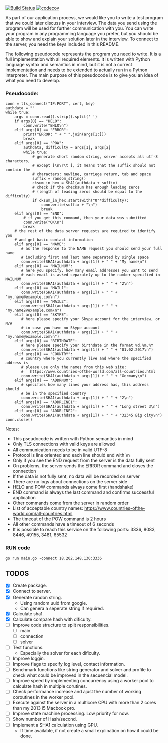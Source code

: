 [![Build Status](https://github.com/MihaiLupoiu/interview-exasol/workflows/Test/badge.svg)](https://github.com/MihaiLupoiu/interview-exasol/actions)
[![codecov](https://codecov.io/gh/MihaiLupoiu/interview-exasol/branch/main/graph/badge.svg?token=N15FQSWTAW)](https://codecov.io/gh/MihaiLupoiu/interview-exasol)

As part of our application process, we would like you to write a test
program that we could later discuss in your interview. The data you
send using the program will be used for further communication with
you. You can write your program in any programming language you
prefer, but you should be able to show and explain your solution later
in the interview. To connect to the server, you need the keys included
in this README.

The following pseudocode represents the program you need to write. It
is a full implementation with all required elements. It is written
with Python language syntax and semantics in mind, but it is not a
correct implementation and needs to be extended to actually run in a
Python interpreter. The main purpose of this pseudocode is to give you
an idea of what you need to develop.

### Pseudocode:

```
conn = tls_connect("IP:PORT", cert, key)
authdata = ""
while true:
    args = conn.read().strip().split(' ')
    if args[0] == "HELO":
        conn.write("EHLO\n")
    elif args[0] == "ERROR":
        print("ERROR: " + " ".join(args[1:]))
        break
    elif args[0] == "POW":
        authdata, difficulty = args[1], args[2]
        while true:
            # generate short random string, server accepts all utf-8 characters,
            # except [\n\r\t ], it means that the suffix should not contain the
            # characters: newline, carriege return, tab and space
            suffix = random_string()
            cksum_in_hex = SHA1(authdata + suffix)
            # check if the checksum has enough leading zeros
            # (length of leading zeros should be equal to the difficulty)
            if cksum_in_hex.startswith("0"*difficulty):
                conn.write(suffix + "\n")
                break
    elif args[0] == "END":
        # if you get this command, then your data was submitted
        conn.write("OK\n")
        break
    # the rest of the data server requests are required to identify you
    # and get basic contact information
    elif args[0] == "NAME":
       # as the response to the NAME request you should send your full name
       # including first and last name separated by single space
       conn.write(SHA1(authdata + args[1]) + " " + "My name\n")
    elif args[0] == "MAILNUM":
       # here you specify, how many email addresses you want to send
       # each email is asked separately up to the number specified in MAILNUM
       conn.write(SHA1(authdata + args[1]) + " " + "2\n")
    elif args[0] == "MAIL1":
       conn.write(SHA1(authdata + args[1]) + " " + "my.name@example.com\n")
    elif args[0] == "MAIL2":
       conn.write(SHA1(authdata + args[1]) + " " + "my.name2@example.com\n")
    elif args[0] == "SKYPE":
       # here please specify your Skype account for the interview, or N/A
       # in case you have no Skype account
       conn.write(SHA1(authdata + args[1]) + " " + "my.name@example.com\n")
    elif args[0] == "BIRTHDATE":
       # here please specify your birthdate in the format %d.%m.%Y
       conn.write(SHA1(authdata + args[1]) + " " + "01.02.2017\n")
    elif args[0] == "COUNTRY":
       # country where you currently live and where the specified address is
       # please use only the names from this web site:
       #   https://www.countries-ofthe-world.com/all-countries.html
       conn.write(SHA1(authdata + args[1]) + " " + "Germany\n")
    elif args[0] == "ADDRNUM":
       # specifies how many lines your address has, this address should
       # be in the specified country
       conn.write(SHA1(authdata + args[1]) + " " + "2\n")
    elif args[0] == "ADDRLINE1":
       conn.write(SHA1(authdata + args[1]) + " " + "Long street 3\n")
    elif args[0] == "ADDRLINE2":
       conn.write(SHA1(authdata + args[1]) + " " + "32345 Big city\n")
conn.close()
```

Notes:
- This pseudocode is written with Python semantics in mind
- Only TLS connections with valid keys are allowed
- All communication needs to be in valid UTF-8
- Protocol is line oriented and each line should end with \n
- Only if you see the END request from the server is the data fully sent
- On problems, the server sends the ERROR command and closes the connection
- If the data is not fully sent, no data will be recorded on server
- There are no logs about connections on the server side
- HELO and POW commands always come first (handshake)
- END command is always the last command and confirms successful application
- Other commands come from the server in random order
- List of acceptable country names:
    https://www.countries-ofthe-world.com/all-countries.html
- The timeout of the POW command is 2 hours
- All other commands have a timeout of 6 seconds
- It is possible to reach this service on the following ports:
  3336, 8083, 8446, 49155, 3481, 65532


### RUN code

```
go run main.go -connect 18.202.148.130:3336
```

## TODOS
- [x] Create package.
- [x] Connect to server.
- [x] Generate randon string.
   - Using random uuid from google.
   - Can genera a seperate string if required. 
- [x] Calculate sha1.
- [x] Calculate compare hash with dificulty.
- [ ] Improve code structure to split responsibilities.
   - [ ] main
   - [ ] connection
   - [ ] solver
- [ ] Test functions. 
   - Especially the solver for each dificulty.
- [ ] Improve loggin.
- [ ] Improve flags to specify log level, contact information. 
- [ ] Benchmark functions like string generator and solver and profile to check what could be improved in the secuencial model.
- [ ] Improve speed by implementing concurrency using a worker pool to calculate hash in multiple corutines.
- [ ] Check performance increase and ajust the number of working coroutines in the worker pool.
- [ ] Execute against the server in a multicore CPU with more than 2 cores than my 2013 i5 Macbook pro. 
- [ ] Improve state machine processing. Low priority for now.
- [ ] Show number of Hash/second.
- [ ] Implement a SHA1 calculation using GPU.
   - If time available, if not create a small explination on how it could be done.
